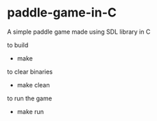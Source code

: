 # paddle-game-in-C
A simple paddle game made using SDL library in C

to build 
- make

to clear binaries
- make clean

to run the game
- make run
